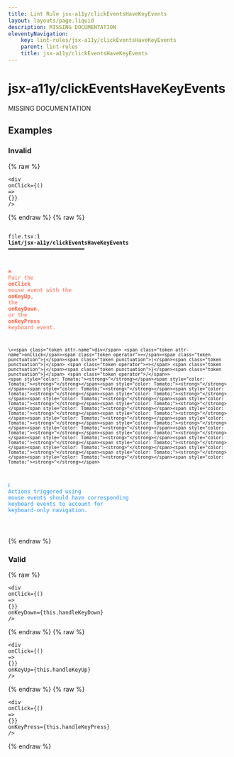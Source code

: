 ```yaml
---
title: Lint Rule jsx-a11y/clickEventsHaveKeyEvents
layout: layouts/page.liquid
description: MISSING DOCUMENTATION
eleventyNavigation:
	key: lint-rules/jsx-a11y/clickEventsHaveKeyEvents
	parent: lint-rules
	title: jsx-a11y/clickEventsHaveKeyEvents
---
```


# jsx-a11y/clickEventsHaveKeyEvents

MISSING DOCUMENTATION

<!-- EVERYTHING BELOW IS AUTOGENERATED. SEE SCRIPTS FOLDER FOR UPDATE SCRIPTS hash(ec3edf2bfa5d3f8ef71ffc12d0566103b8937bf6) -->

## Examples
### Invalid
{% raw %}<pre class="language-text"><code class="language-text">\<<span class="token attr-name">div</span> <span class="token attr-name">onClick</span><span class="token operator">=</span><span class="token punctuation">{</span><span class="token punctuation">(</span><span class="token punctuation">)</span> <span class="token operator">=></span> <span class="token punctuation">{</span><span class="token punctuation">}</span><span class="token punctuation">}</span> <span class="token operator">/</span>></code></pre>{% endraw %}
{% raw %}<pre class="language-text"><code class="language-text">
 <span style="text-decoration-style: dotted;">file.tsx:1</span> <strong>lint/jsx-a11y/clickEventsHaveKeyEvents</strong> ━━━━━━━━━━━━━━━━━━━━━━━━

  <strong><span style="color: Tomato;">✖ </span></strong><span style="color: Tomato;">Pair the </span><span style="color: Tomato;"><strong>onClick</strong></span><span style="color: Tomato;"> mouse event with the </span><span style="color: Tomato;"><strong>onKeyUp</strong></span><span style="color: Tomato;">, the </span><span style="color: Tomato;"><strong>onKeyDown</strong></span><span style="color: Tomato;">, or the </span>
    <span style="color: Tomato;"><strong>onKeyPress</strong></span><span style="color: Tomato;"> keyboard event.</span>

    \<<span class="token attr-name">div</span> <span class="token attr-name">onClick</span><span class="token operator">=</span><span class="token punctuation">{</span><span class="token punctuation">(</span><span class="token punctuation">)</span> <span class="token operator">=></span> <span class="token punctuation">{</span><span class="token punctuation">}</span><span class="token punctuation">}</span> <span class="token operator">/</span>>
    <span style="color: Tomato;"><strong>^</strong></span><span style="color: Tomato;"><strong>^</strong></span><span style="color: Tomato;"><strong>^</strong></span><span style="color: Tomato;"><strong>^</strong></span><span style="color: Tomato;"><strong>^</strong></span><span style="color: Tomato;"><strong>^</strong></span><span style="color: Tomato;"><strong>^</strong></span><span style="color: Tomato;"><strong>^</strong></span><span style="color: Tomato;"><strong>^</strong></span><span style="color: Tomato;"><strong>^</strong></span><span style="color: Tomato;"><strong>^</strong></span><span style="color: Tomato;"><strong>^</strong></span><span style="color: Tomato;"><strong>^</strong></span><span style="color: Tomato;"><strong>^</strong></span><span style="color: Tomato;"><strong>^</strong></span><span style="color: Tomato;"><strong>^</strong></span><span style="color: Tomato;"><strong>^</strong></span><span style="color: Tomato;"><strong>^</strong></span><span style="color: Tomato;"><strong>^</strong></span><span style="color: Tomato;"><strong>^</strong></span><span style="color: Tomato;"><strong>^</strong></span><span style="color: Tomato;"><strong>^</strong></span><span style="color: Tomato;"><strong>^</strong></span><span style="color: Tomato;"><strong>^</strong></span><span style="color: Tomato;"><strong>^</strong></span><span style="color: Tomato;"><strong>^</strong></span>

  <strong><span style="color: DodgerBlue;">ℹ </span></strong><span style="color: DodgerBlue;">Actions triggered using mouse events should have corresponding</span>
    <span style="color: DodgerBlue;">keyboard events to account for keyboard-only navigation.</span>

</code></pre>{% endraw %}
### Valid
{% raw %}<pre class="language-text"><code class="language-text">\<<span class="token attr-name">div</span> <span class="token attr-name">onClick</span><span class="token operator">=</span><span class="token punctuation">{</span><span class="token punctuation">(</span><span class="token punctuation">)</span> <span class="token operator">=></span> <span class="token punctuation">{</span><span class="token punctuation">}</span><span class="token punctuation">}</span> <span class="token attr-name">onKeyDown</span><span class="token operator">=</span><span class="token punctuation">{</span><span class="token keyword">this</span><span class="token punctuation">.</span><span class="token variable">handleKeyDown</span><span class="token punctuation">}</span> <span class="token operator">/</span>></code></pre>{% endraw %}
{% raw %}<pre class="language-text"><code class="language-text">\<<span class="token attr-name">div</span> <span class="token attr-name">onClick</span><span class="token operator">=</span><span class="token punctuation">{</span><span class="token punctuation">(</span><span class="token punctuation">)</span> <span class="token operator">=></span> <span class="token punctuation">{</span><span class="token punctuation">}</span><span class="token punctuation">}</span> <span class="token attr-name">onKeyUp</span><span class="token operator">=</span><span class="token punctuation">{</span><span class="token keyword">this</span><span class="token punctuation">.</span><span class="token variable">handleKeyUp</span><span class="token punctuation">}</span> <span class="token operator">/</span>></code></pre>{% endraw %}
{% raw %}<pre class="language-text"><code class="language-text">\<<span class="token attr-name">div</span> <span class="token attr-name">onClick</span><span class="token operator">=</span><span class="token punctuation">{</span><span class="token punctuation">(</span><span class="token punctuation">)</span> <span class="token operator">=></span> <span class="token punctuation">{</span><span class="token punctuation">}</span><span class="token punctuation">}</span> <span class="token attr-name">onKeyPress</span><span class="token operator">=</span><span class="token punctuation">{</span><span class="token keyword">this</span><span class="token punctuation">.</span><span class="token variable">handleKeyPress</span><span class="token punctuation">}</span> <span class="token operator">/</span>></code></pre>{% endraw %}

